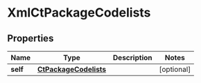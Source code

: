 

# XmlCtPackageCodelists

## Properties

Name | Type | Description | Notes
------------ | ------------- | ------------- | -------------
**self** | [**CtPackageCodelists**](CtPackageCodelists.md) |  |  [optional]




